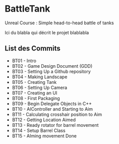 ﻿# BattleTank
Unreal Course : Simple head-to-head battle of tanks

Ici du blabla qui décrit le projet
blablabla

## List des Commits 
* BT01 - Intro
* BT02 - Game Design Document (GDD)
* BT03 - Setting Up a Github repository
* BT04 - Making Landscape
* BT05 - Creating Tank
* BT06 - Setting Up Camera
* BT07 - Creating an UI 
* BT08 - First Packaging
* BT09 - Begin Delegate Objects in C++
* BT10 - AIController and Starting to Aim
* BT11 - Calculating crosshair position to Aim
* BT12 - Getting Location Aimed
* BT13 - Ready rotator for barrel movement
* BT14 - Setup Barrel Class
* BT15 - AIming movement Done